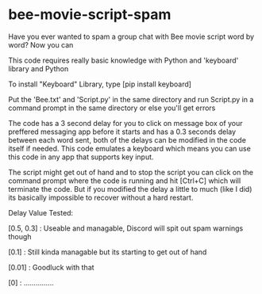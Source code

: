# bee-movie-script-spam
Have you ever wanted to spam a group chat with Bee movie script word by word? Now you can

This code requires really basic knowledge with Python and 'keyboard' library and Python

To install "Keyboard" Library, type [pip install keyboard] 

Put the 'Bee.txt' and 'Script.py' in the same directory and run Script.py in a command prompt in the same directory or else you'll get errors

The code has a 3 second delay for you to click on message box of your preffered messaging app before it starts and has a 0.3 seconds delay between each word sent, both of the delays can be modified in the code itself if needed. This code emulates a keyboard which means you can use this code in any app that supports key input.

The script might get out of hand and to stop the script you can click on the command prompt where the code is running and hit [Ctrl+C] which will terminate the code. But if you modified the delay a little to much (like I did) its basically impossible to recover without a hard restart.

Delay Value Tested:

[0.5, 0.3] : Useable and managable, Discord will spit out spam warnings though

[0.1] : Still kinda managable but its starting to get out of hand

[0.01] : Goodluck with that

[0] : ...............

